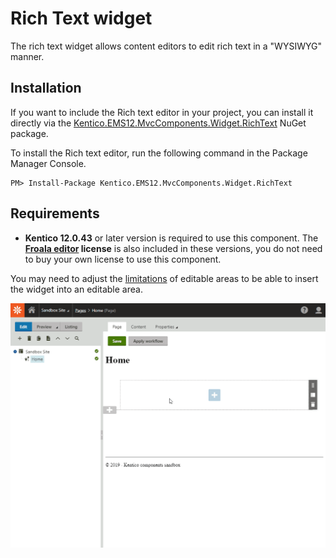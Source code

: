 # Rich Text widget

The rich text widget allows content editors to edit rich text in a "WYSIWYG" manner.

## Installation

If you want to include the Rich text editor in your project, you can install it directly via the [Kentico.EMS12.MvcComponents.Widget.RichText](https://www.nuget.org/packages/Kentico.EMS12.MvcComponents.Widget.RichText) NuGet package.

To install the Rich text editor, run the following command in the Package Manager Console.
```
PM> Install-Package Kentico.EMS12.MvcComponents.Widget.RichText
```

## Requirements
* **Kentico 12.0.43** or later version is required to use this component. The **[Froala editor](https://www.froala.com/wysiwyg-editor) license** is also included in these versions, you do not need to buy your own license to use this component.

You may need to adjust the [limitations](https://kentico.com/CMSPages/DocLinkMapper.ashx?version=latest&link=page_builder_editable_areas_mvc#CreatingpageswitheditableareasinMVC-Limitingwidgetsallowedinaneditablearea) of editable areas to be able to insert the widget into an editable area.

![Rich Text widget](/Kentico.Widget.RichText/RichTextWidget.gif)
